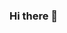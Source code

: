 ### Hi there 👋

<!--
**DeltaVeintiuno/DeltaVeintiuno** is a ✨ _special_ ✨ repository because its `README.md` (this file) appears on your GitHub profile.

Here are some ideas to get you started:

- 🔭 I’m currently working on a private project involving OSs
- 🌱 I’m currently learning Java and C
-->
